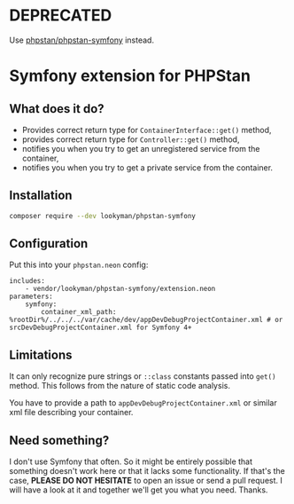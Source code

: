# DEPRECATED

Use [phpstan/phpstan-symfony](https://github.com/phpstan/phpstan-symfony) instead.

# Symfony extension for PHPStan

## What does it do?

* Provides correct return type for `ContainerInterface::get()` method,
* provides correct return type for `Controller::get()` method,
* notifies you when you try to get an unregistered service from the container,
* notifies you when you try to get a private service from the container.

## Installation

```sh
composer require --dev lookyman/phpstan-symfony
```

## Configuration

Put this into your `phpstan.neon` config:

```neon
includes:
	- vendor/lookyman/phpstan-symfony/extension.neon
parameters:
	symfony:
		container_xml_path: %rootDir%/../../../var/cache/dev/appDevDebugProjectContainer.xml # or srcDevDebugProjectContainer.xml for Symfony 4+
```

## Limitations

It can only recognize pure strings or `::class` constants passed into `get()` method. This follows from the nature of static code analysis.

You have to provide a path to `appDevDebugProjectContainer.xml` or similar xml file describing your container.

## Need something?

I don't use Symfony that often. So it might be entirely possible that something doesn't work here or that it lacks some functionality. If that's the case, **PLEASE DO NOT HESITATE** to open an issue or send a pull request. I will have a look at it and together we'll get you what you need. Thanks.
